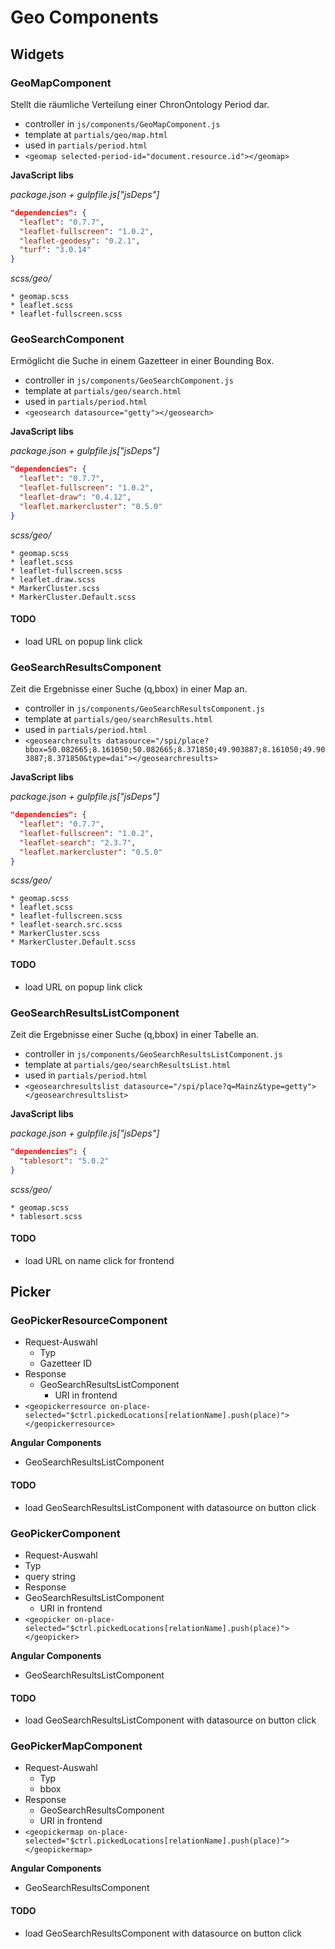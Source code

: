# Geo Components

## Widgets

### GeoMapComponent

Stellt die räumliche Verteilung einer ChronOntology Period dar.

* controller in `js/components/GeoMapComponent.js`
* template at `partials/geo/map.html`
* used in `partials/period.html`
* `<geomap selected-period-id="document.resource.id"></geomap>`

**JavaScript libs**

*package.json + gulpfile.js["jsDeps"]*

```json
"dependencies": {
  "leaflet": "0.7.7",
  "leaflet-fullscreen": "1.0.2",
  "leaflet-geodesy": "0.2.1",
  "turf": "3.0.14"
}
```

*scss/geo/*

```
* geomap.scss
* leaflet.scss
* leaflet-fullscreen.scss
```

### GeoSearchComponent

Ermöglicht die Suche in einem Gazetteer in einer Bounding Box.

* controller in `js/components/GeoSearchComponent.js`
* template at `partials/geo/search.html`
* used in `partials/period.html`
* `<geosearch datasource="getty"></geosearch>`

**JavaScript libs**

*package.json + gulpfile.js["jsDeps"]*

```json
"dependencies": {
  "leaflet": "0.7.7",
  "leaflet-fullscreen": "1.0.2",
  "leaflet-draw": "0.4.12",
  "leaflet.markercluster": "0.5.0"
}
```

*scss/geo/*

```
* geomap.scss
* leaflet.scss
* leaflet-fullscreen.scss
* leaflet.draw.scss
* MarkerCluster.scss
* MarkerCluster.Default.scss
```

#### TODO

* load URL on popup link click

### GeoSearchResultsComponent

Zeit die Ergebnisse einer Suche (q,bbox) in einer Map an.

* controller in `js/components/GeoSearchResultsComponent.js`
* template at `partials/geo/searchResults.html`
* used in `partials/period.html`
* `<geosearchresults datasource="/spi/place?bbox=50.082665;8.161050;50.082665;8.371850;49.903887;8.161050;49.903887;8.371850&type=dai"></geosearchresults>`

**JavaScript libs**

*package.json + gulpfile.js["jsDeps"]*

```json
"dependencies": {
  "leaflet": "0.7.7",
  "leaflet-fullscreen": "1.0.2",
  "leaflet-search": "2.3.7",
  "leaflet.markercluster": "0.5.0"
}
```

*scss/geo/*

```
* geomap.scss
* leaflet.scss
* leaflet-fullscreen.scss
* leaflet-search.src.scss
* MarkerCluster.scss
* MarkerCluster.Default.scss
```

#### TODO

* load URL on popup link click

### GeoSearchResultsListComponent

Zeit die Ergebnisse einer Suche (q,bbox) in einer Tabelle an.

* controller in `js/components/GeoSearchResultsListComponent.js`
* template at `partials/geo/searchResultsList.html`
* used in `partials/period.html`
* `<geosearchresultslist datasource="/spi/place?q=Mainz&type=getty"></geosearchresultslist>`

**JavaScript libs**

*package.json + gulpfile.js["jsDeps"]*

```json
"dependencies": {
  "tablesort": "5.0.2"
}
```

*scss/geo/*

```
* geomap.scss
* tablesort.scss
```

#### TODO

* load URL on name click for frontend

## Picker

### GeoPickerResourceComponent

* Request-Auswahl
  * Typ
  * Gazetteer ID
* Response
  * GeoSearchResultsListComponent
     * URI in frontend
* `<geopickerresource on-place-selected="$ctrl.pickedLocations[relationName].push(place)"></geopickerresource>`

**Angular Components**

* GeoSearchResultsListComponent

#### TODO

* load GeoSearchResultsListComponent with datasource on button click

### GeoPickerComponent

* Request-Auswahl
 * Typ
 * query string
* Response
 * GeoSearchResultsListComponent
   * URI in frontend
* `<geopicker on-place-selected="$ctrl.pickedLocations[relationName].push(place)"></geopicker>`

**Angular Components**

* GeoSearchResultsListComponent

#### TODO

* load GeoSearchResultsListComponent with datasource on button click

### GeoPickerMapComponent

* Request-Auswahl
  * Typ
  * bbox
* Response
  * GeoSearchResultsComponent
   *  URI in frontend
* `<geopickermap on-place-selected="$ctrl.pickedLocations[relationName].push(place)"></geopickermap>`

**Angular Components**

* GeoSearchResultsComponent

#### TODO

* load GeoSearchResultsComponent with datasource on button click
